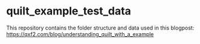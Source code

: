 # quilt_example_test_data
This repository contains the folder structure and data used in this blogpost: https://qxf2.com/blog/understanding_quilt_with_a_example
